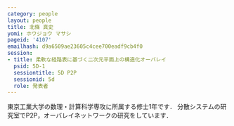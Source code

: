 ```yaml
---
category: people
layout: people
title: 北條 真史
yomi: ホウジョウ マサシ
pageid: '4107'
emailhash: d9a6509ae23605c4cee700eadf9cb4f0
session:
- title: 柔軟な経路表に基づく二次元平面上の構造化オーバレイ
  psid: 5D-1
  sessiontitle: 5D P2P
  sessionid: 5d
  role: 発表者
---
```

東京工業大学の数理・計算科学専攻に所属する修士1年です．
分散システムの研究室でP2P，オーバレイネットワークの研究をしています．